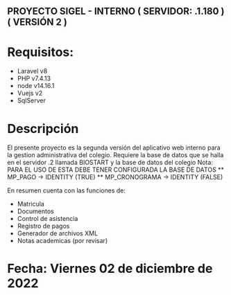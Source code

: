 
## PROYECTO SIGEL - INTERNO ( SERVIDOR: .1.180 ) ( VERSIÓN 2 )

# Requisitos:
* Laravel v8
* PHP v7.4.13
* node v14.16.1
* Vuejs v2 
* SqlServer
# Descripción
El presente proyecto es la segunda versión del aplicativo web interno para la gestion administrativa del colegio.
Requiere la base de datos que se halla en el servidor .2 llamada BIOSTART  y la base de datos del colegio
Nota: PARA EL USO DE ESTA DEBE TENER CONFIGURADA LA BASE DE DATOS 
** MP_PAGO       -> IDENTITY (TRUE)
** MP_CRONOGRAMA -> IDENTITY (FALSE)

En resumen cuenta con las funciones de:
* Matricula
* Documentos
* Control de asistencia
* Registro de pagos
* Generador de archivos XML
* Notas academicas (por revisar)

# Fecha: Viernes 02 de diciembre de 2022



